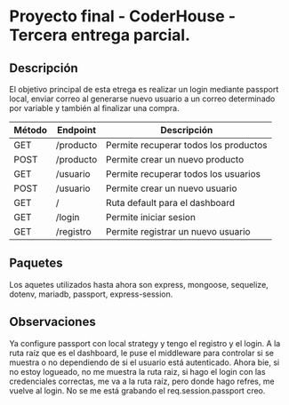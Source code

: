 # Proyecto final - CoderHouse - Tercera entrega parcial.

## Descripción

El objetivo principal de esta etrega es realizar un login mediante passport local, enviar correo al generarse nuevo usuario a un correo determinado por variable y también al finalizar una compra.

| Método  | Endpoint     | Descripción  |
| ------- | -------------| ------------ |
| GET | /producto | Permite recuperar todos los productos |
| POST | /producto | Permite crear un nuevo producto |
| GET | /usuario | Permite recuperar todos los usuarios |
| POST | /usuario | Permite crear un nuevo usuario |
| GET | / | Ruta default para el dashboard |
| GET | /login | Permite iniciar sesion |
| GET | /registro | Permite registrar un nuevo usuario |

## Paquetes

Los aquetes utilizados hasta ahora son express, mongoose, sequelize, dotenv, mariadb, passport, express-session.

## Observaciones

Ya configure passport con local strategy y tengo el registro y el login. A la ruta raíz que es el dashboard, le puse el middleware para controlar si se muestra o no dependiendo de si el usuario está autenticado. Ahora bie, si no estoy logueado, no me muestra la ruta raiz, si hago el login con las credenciales correctas, me va a la ruta raíz, pero donde hago refres, me vuelve al login. No se me está grabando el req.session.passport creo.
